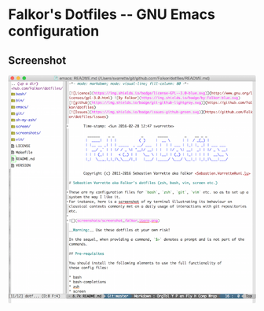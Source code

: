 # Falkor's Dotfiles -- GNU Emacs configuration

## Screenshot

![](../screenshots/screenshot_falkor_emacs.png)
